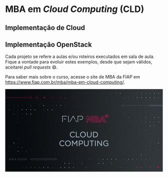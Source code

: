 # MBA em *Cloud Computing* (CLD)

## Implementação de Cloud
## Implementação OpenStack 

Cada projeto se refere a aulas e/ou roteiros executados em sala de aula.
Fique a vontade para evoluir estes exemplos, desde que sejam válidos, aceitarei *pull requests* :smile:.

Para saber mais sobre o curso, acesse o site de MBA da FIAP em https://www.fiap.com.br/mba/mba-em-cloud-computing/.

![FIAP MBA](../img/cloud.png)
